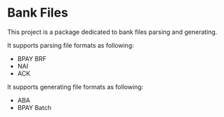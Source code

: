 # Bank Files

This project is a package dedicated to bank files parsing and generating. 

It supports parsing file formats as following:

* BPAY BRF
* NAI
* ACK

It supports generating file formats as following:

* ABA
* BPAY Batch
